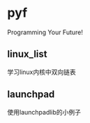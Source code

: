 pyf
===

Programming Your Future!


##  linux_list  ##
学习linux内核中双向链表

##  launchpad ##
使用launchpadlib的小例子
